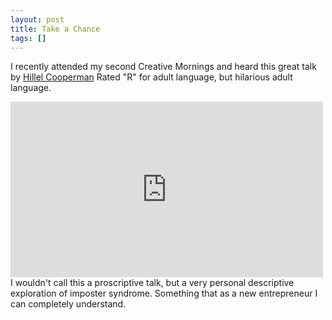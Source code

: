 ```yaml
---
layout: post
title: Take a Chance
tags: []
---
```


I recently attended my second Creative Mornings and heard this great talk by [Hillel Cooperman](http://hillelcooperman.com/) Rated "R" for adult language, but hilarious adult language.

<iframe src="http://creativemornings.com/talks/embed/hillel-cooperman/1" width="500" height="281" frameborder="0">
</iframe>
I wouldn't call this a proscriptive talk, but a very personal descriptive exploration of imposter syndrome. Something that as a new entrepreneur I can completely understand.

